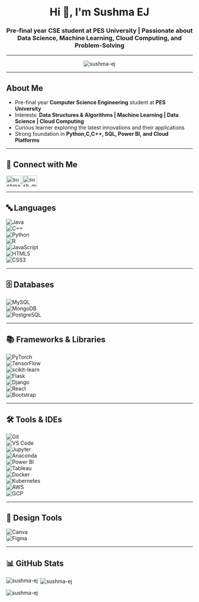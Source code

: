 <h1 align="center">Hi 👋, I'm Sushma EJ</h1>
<h3 align="center">Pre-final year CSE student at PES University | Passionate about Data Science, Machine Learning, Cloud Computing, and Problem-Solving</h3>

---

<p align="center">
  <img src="https://komarev.com/ghpvc/?username=sushma-ej&label=Profile%20views&color=0e75b6&style=flat" alt="sushma-ej" /> 
</p>

---

##  About Me  
-  Pre-final year **Computer Science Engineering** student at **PES University**  
-  Interests: **Data Structures & Algorithms | Machine Learning | Data Science | Cloud Computing**  
-  Curious learner exploring the latest innovations and their applications  
- Strong foundation in **Python,C,C++, SQL, Power BI, and Cloud Platforms**  

---

## 🔗 Connect with Me  
<p align="left">
<a href="https://www.linkedin.com/in/sushma-ej-6a4b6a297" target="blank">
  <img align="center" src="https://raw.githubusercontent.com/rahuldkjain/github-profile-readme-generator/master/src/images/icons/Social/linked-in-alt.svg" alt="sushma ej" height="30" width="40" />
</a>
<a href="https://www.leetcode.com/sush_ma17" target="blank">
  <img align="center" src="https://raw.githubusercontent.com/rahuldkjain/github-profile-readme-generator/master/src/images/icons/Social/leet-code.svg" alt="sush_ma17" height="30" width="40" />
</a>
</p>

---

## 🔤 Languages  
![Java](https://img.shields.io/badge/Java-007396?style=for-the-badge&logo=openjdk&logoColor=white)  
![C++](https://img.shields.io/badge/C++-00599C?style=for-the-badge&logo=cplusplus&logoColor=white)  
![Python](https://img.shields.io/badge/Python-3776AB?style=for-the-badge&logo=python&logoColor=white)  
![R](https://img.shields.io/badge/R-276DC3?style=for-the-badge&logo=r&logoColor=white)  
![JavaScript](https://img.shields.io/badge/JavaScript-F7DF1E?style=for-the-badge&logo=javascript&logoColor=black)  
![HTML5](https://img.shields.io/badge/HTML5-E34F26?style=for-the-badge&logo=html5&logoColor=white)  
![CSS3](https://img.shields.io/badge/CSS3-1572B6?style=for-the-badge&logo=css3&logoColor=white)  

---

## 🗄️ Databases  
![MySQL](https://img.shields.io/badge/MySQL-4479A1?style=for-the-badge&logo=mysql&logoColor=white)  
![MongoDB](https://img.shields.io/badge/MongoDB-4EA94B?style=for-the-badge&logo=mongodb&logoColor=white)  
![PostgreSQL](https://img.shields.io/badge/PostgreSQL-316192?style=for-the-badge&logo=postgresql&logoColor=white)  

---

## 📚 Frameworks & Libraries  
![PyTorch](https://img.shields.io/badge/PyTorch-EE4C2C?style=for-the-badge&logo=pytorch&logoColor=white)  
![TensorFlow](https://img.shields.io/badge/TensorFlow-FF6F00?style=for-the-badge&logo=tensorflow&logoColor=white)  
![scikit-learn](https://img.shields.io/badge/scikit--learn-F7931E?style=for-the-badge&logo=scikitlearn&logoColor=white)  
![Flask](https://img.shields.io/badge/Flask-000000?style=for-the-badge&logo=flask&logoColor=white)  
![Django](https://img.shields.io/badge/Django-092E20?style=for-the-badge&logo=django&logoColor=white)  
![React](https://img.shields.io/badge/React-20232A?style=for-the-badge&logo=react&logoColor=61DAFB)  
![Bootstrap](https://img.shields.io/badge/Bootstrap-563D7C?style=for-the-badge&logo=bootstrap&logoColor=white)  

---

## 🛠️ Tools & IDEs  
![Git](https://img.shields.io/badge/Git-F05032?style=for-the-badge&logo=git&logoColor=white)  
![VS Code](https://img.shields.io/badge/VS%20Code-0078d7?style=for-the-badge&logo=visual-studio-code&logoColor=white)  
![Jupyter](https://img.shields.io/badge/Jupyter-F37626?style=for-the-badge&logo=jupyter&logoColor=white)  
![Anaconda](https://img.shields.io/badge/Anaconda-44A833?style=for-the-badge&logo=anaconda&logoColor=white)  
![Power BI](https://img.shields.io/badge/PowerBI-F2C811?style=for-the-badge&logo=powerbi&logoColor=white)  
![Tableau](https://img.shields.io/badge/Tableau-E97627?style=for-the-badge&logo=tableau&logoColor=white)  
![Docker](https://img.shields.io/badge/Docker-2496ED?style=for-the-badge&logo=docker&logoColor=white)  
![Kubernetes](https://img.shields.io/badge/Kubernetes-326CE5?style=for-the-badge&logo=kubernetes&logoColor=white)  
![AWS](https://img.shields.io/badge/AWS-FF9900?style=for-the-badge&logo=amazon-aws&logoColor=white)  
![GCP](https://img.shields.io/badge/GoogleCloud-4285F4?style=for-the-badge&logo=google-cloud&logoColor=white)  

---

## 🎨 Design Tools  
![Canva](https://img.shields.io/badge/Canva-00C4CC?style=for-the-badge&logo=canva&logoColor=white)  
![Figma](https://img.shields.io/badge/Figma-F24E1E?style=for-the-badge&logo=figma&logoColor=white)  

---

## 📊 GitHub Stats  
<p><img align="left" src="https://github-readme-stats.vercel.app/api/top-langs?username=sushma-ej&show_icons=true&locale=en&layout=compact" alt="sushma-ej" /></p>

<p>&nbsp;<img align="center" src="https://github-readme-stats.vercel.app/api?username=sushma-ej&show_icons=true&locale=en" alt="sushma-ej" /></p>

<p><img align="center" src="https://github-readme-streak-stats.herokuapp.com/?user=sushma-ej&" alt="sushma-ej" /></p>
